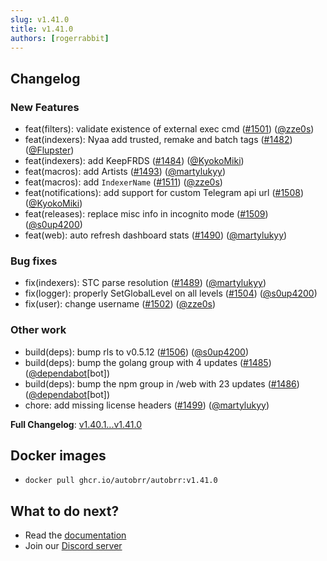 ```yaml
---
slug: v1.41.0
title: v1.41.0
authors: [rogerrabbit]
---
```


## Changelog

### New Features

- feat(filters): validate existence of external exec cmd ([#1501](https://github.com/autobrr/autobrr/pull/1501)) ([@zze0s](https://github.com/zze0s))
- feat(indexers): Nyaa add trusted, remake and batch tags ([#1482](https://github.com/autobrr/autobrr/pull/1482)) ([@Flupster](https://github.com/Flupster))
- feat(indexers): add KeepFRDS ([#1484](https://github.com/autobrr/autobrr/pull/1484)) ([@KyokoMiki](https://github.com/KyokoMiki))
- feat(macros): add Artists ([#1493](https://github.com/autobrr/autobrr/pull/1493)) ([@martylukyy](https://github.com/martylukyy))
- feat(macros): add `IndexerName` ([#1511](https://github.com/autobrr/autobrr/pull/1511)) ([@zze0s](https://github.com/zze0s))
- feat(notifications): add support for custom Telegram api url ([#1508](https://github.com/autobrr/autobrr/pull/1508)) ([@KyokoMiki](https://github.com/KyokoMiki))
- feat(releases): replace misc info in incognito mode ([#1509](https://github.com/autobrr/autobrr/pull/1509)) ([@s0up4200](https://github.com/s0up4200))
- feat(web): auto refresh dashboard stats ([#1490](https://github.com/autobrr/autobrr/pull/1490)) ([@martylukyy](https://github.com/martylukyy))

### Bug fixes

- fix(indexers): STC parse resolution ([#1489](https://github.com/autobrr/autobrr/pull/1489)) ([@martylukyy](https://github.com/martylukyy))
- fix(logger): properly SetGlobalLevel on all levels ([#1504](https://github.com/autobrr/autobrr/pull/1504)) ([@s0up4200](https://github.com/s0up4200))
- fix(user): change username ([#1502](https://github.com/autobrr/autobrr/pull/1502)) ([@zze0s](https://github.com/zze0s))

### Other work

- build(deps): bump rls to v0.5.12 ([#1506](https://github.com/autobrr/autobrr/pull/1506)) ([@s0up4200](https://github.com/s0up4200))
- build(deps): bump the golang group with 4 updates ([#1485](https://github.com/autobrr/autobrr/pull/1485)) ([@dependabot](https://github.com/dependabot)[bot])
- build(deps): bump the npm group in /web with 23 updates ([#1486](https://github.com/autobrr/autobrr/pull/1486)) ([@dependabot](https://github.com/dependabot)[bot])
- chore: add missing license headers ([#1499](https://github.com/autobrr/autobrr/pull/1499)) ([@martylukyy](https://github.com/martylukyy))

**Full Changelog**: [v1.40.1...v1.41.0](https://github.com/autobrr/autobrr/compare/v1.40.1...v1.41.0)

## Docker images

- `docker pull ghcr.io/autobrr/autobrr:v1.41.0`

## What to do next?

- Read the [documentation](https://autobrr.com)
- Join our [Discord server](https://discord.gg/8s5d8pFhba)
